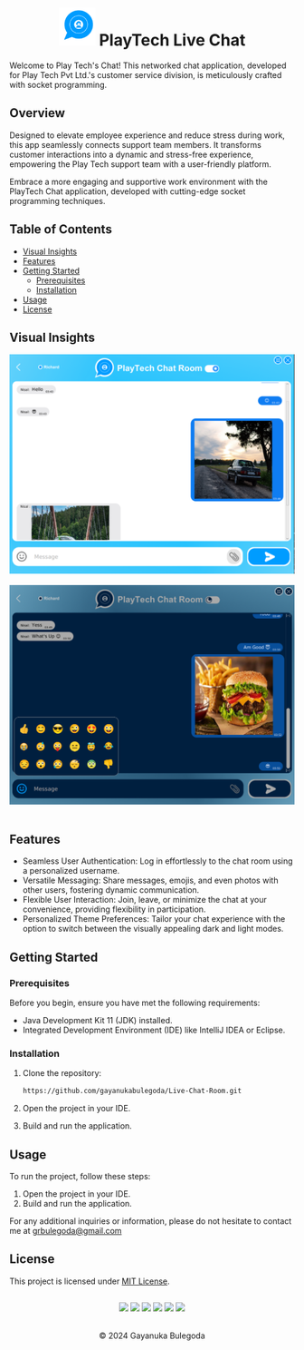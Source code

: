 <div align="center">
  
# <img src="Client_01/src/main/resources/assests/image/playTechLogoChatRoom.png" alt="drawing" width="65"/> PlayTech Live Chat

</div>

Welcome to Play Tech's Chat! This networked chat application, developed for Play Tech Pvt Ltd.'s customer service division, is meticulously crafted with socket programming. 

## Overview

Designed to elevate employee experience and reduce stress during work, this app seamlessly connects support team members. It transforms customer interactions into a dynamic and stress-free experience, empowering the Play Tech support team with a user-friendly platform. 

Embrace a more engaging and supportive work environment with the PlayTech Chat application, developed with cutting-edge socket programming techniques.

## Table of Contents

- [Visual Insights](#visual-insights)
- [Features](#features)
- [Getting Started](#getting-started)
  - [Prerequisites](#prerequisites)
  - [Installation](#installation)
- [Usage](#usage)
- [License](#license)

## Visual Insights

<div align="center">
<img src="liveChatScreenShots/liveChatSs1.png" width="650"/>
<br> <br>
<img src="liveChatScreenShots/liveChatSs2.png" width="650"/>
</div> <br>

## Features

- Seamless User Authentication: Log in effortlessly to the chat room using a personalized username.
- Versatile Messaging: Share messages, emojis, and even photos with other users, fostering dynamic communication.
- Flexible User Interaction: Join, leave, or minimize the chat at your convenience, providing flexibility in participation.
- Personalized Theme Preferences: Tailor your chat experience with the option to switch between the visually appealing dark and light modes.

## Getting Started

### Prerequisites

Before you begin, ensure you have met the following requirements:

- Java Development Kit 11 (JDK) installed.
- Integrated Development Environment (IDE) like IntelliJ IDEA or Eclipse.

### Installation

1. Clone the repository:

   ```bash
   https://github.com/gayanukabulegoda/Live-Chat-Room.git
   ```

2. Open the project in your IDE.
3. Build and run the application.

## Usage

To run the project, follow these steps:

1. Open the project in your IDE.
2. Build and run the application.

For any additional inquiries or information, please do not hesitate to contact me at <a href="mailto:grbulegoda@gmail.com">grbulegoda@gmail.com</a>

## License

This project is licensed under [MIT License](LICENSE).

##
<div align="center">
<a href="https://github.com/gayanukabulegoda" target="blank"><img src = "https://img.shields.io/badge/GitHub-100000?style=for-the-badge&logo=github&logoColor=white"></a>
<a href="https://git-scm.com/" target="blank"><img src = "https://img.shields.io/badge/Git-100000?style=for-the-badge&logo=git&logoColor=white"></a>
<a href="https://jdk.java.net/java-se-ri/11-MR2" target="blank"><img src = "https://img.shields.io/badge/Java-100000?style=for-the-badge&logo=openjdk&logoColor=white"></a>
<a href="https://docs.oracle.com/en/java/javase/11/docs/api/java.desktop/javax/swing/text/html/CSS.html" target="blank"><img src = "https://img.shields.io/badge/CSS-100000?style=for-the-badge&logo=css3&logoColor=white"></a>
<a href="https://www.jetbrains.com/idea/download/?section=linux" target="blank"><img src = "https://img.shields.io/badge/Intellij Idea-100000?style=for-the-badge&logo=intellij%20idea&logoColor=white"></a>
<a href="https://linuxmint.com/download_all.php" target="blank"><img src = "https://img.shields.io/badge/Linux_Mint-100000?style=for-the-badge&logo=linux-mint&logoColor=white"></a>
</div> <br>
<p align="center">
  &copy; 2024 Gayanuka Bulegoda
</p>
